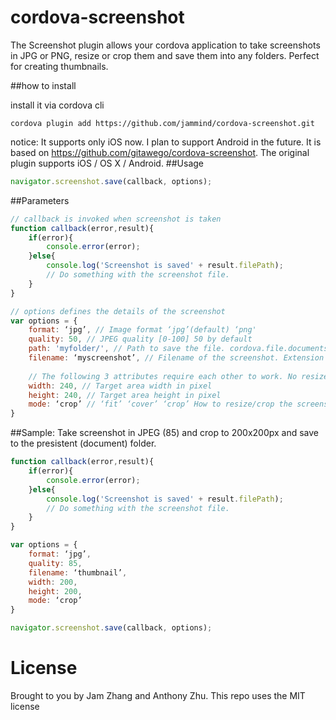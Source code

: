 cordova-screenshot
==================

The Screenshot plugin allows your cordova application to take screenshots in JPG or PNG, resize or crop them and save them into any folders. Perfect for creating thumbnails.

##how to install

install it via cordova cli

```
cordova plugin add https://github.com/jammind/cordova-screenshot.git
```

notice:
It supports only iOS now. I plan to support Android in the future.
It is based on https://github.com/gitawego/cordova-screenshot. The original plugin supports iOS / OS X / Android.
##Usage


```js
navigator.screenshot.save(callback, options);
```

##Parameters

```js
// callback is invoked when screenshot is taken
function callback(error,result){
	if(error){
		console.error(error);
	}else{
		console.log('Screenshot is saved' + result.filePath);
		// Do something with the screenshot file.
	}
}

// options defines the details of the screenshot
var options = {
	format: ‘jpg’, // Image format ‘jpg’(default) ‘png'
	quality: 50, // JPEG quality [0-100] 50 by default
	path: 'myfolder/', // Path to save the file. cordova.file.documentsDirectory by default.
	filename: ‘myscreenshot’, // Filename of the screenshot. Extension will be appended automatically by the format. A unique random name will be generated by default.
	
	// The following 3 attributes require each other to work. No resize / crop by default.
	width: 240, // Target area width in pixel
	height: 240, // Target area height in pixel
	mode: ‘crop’ // ‘fit’ ‘cover’ ‘crop’ How to resize/crop the screenshot
}
```
##Sample: Take screenshot in JPEG (85) and crop to 200x200px and save to the presistent (document) folder.
```js
function callback(error,result){
	if(error){
		console.error(error);
	}else{
		console.log('Screenshot is saved' + result.filePath);
		// Do something with the screenshot file.
	}
}

var options = {
	format: ‘jpg’,
	quality: 85,
	filename: ‘thumbnail’,
	width: 200,
	height: 200,
	mode: ‘crop’
}

navigator.screenshot.save(callback, options);
```

License
=========
Brought to you by Jam Zhang and Anthony Zhu.
This repo uses the MIT license
